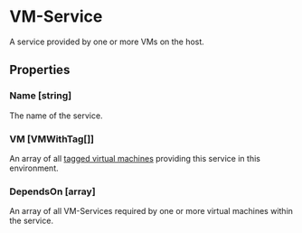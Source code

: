 # VM-Service

A service provided by one or more VMs on the host.

## Properties

### Name [string]

The name of the service.

### VM [VMWithTag[]]

An array of all [tagged virtual machines](Class-VMWithTag.md) providing this service in this environment.

### DependsOn [array]

An array of all VM-Services required by one or more virtual machines within the service.